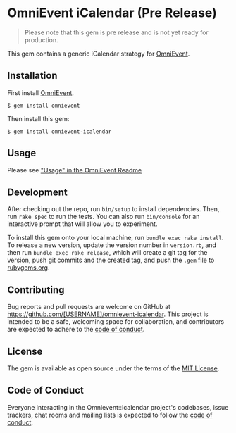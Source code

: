 # OmniEvent iCalendar (Pre Release)

> Please note that this gem is pre release and is not yet ready for production.

This gem contains a generic iCalendar strategy for [OmniEvent](https://github.com/paviliondev/omnievent).

## Installation

First install [OmniEvent](https://rubygems.org/gems/omnievent).

    $ gem install omnievent

Then install this gem:

    $ gem install omnievent-icalendar

## Usage

Please see ["Usage" in the OmniEvent Readme](https://github.com/paviliondev/omnievent#usage)

## Development

After checking out the repo, run `bin/setup` to install dependencies. Then, run `rake spec` to run the tests. You can also run `bin/console` for an interactive prompt that will allow you to experiment.

To install this gem onto your local machine, run `bundle exec rake install`. To release a new version, update the version number in `version.rb`, and then run `bundle exec rake release`, which will create a git tag for the version, push git commits and the created tag, and push the `.gem` file to [rubygems.org](https://rubygems.org).

## Contributing

Bug reports and pull requests are welcome on GitHub at https://github.com/[USERNAME]/omnievent-icalendar. This project is intended to be a safe, welcoming space for collaboration, and contributors are expected to adhere to the [code of conduct](https://github.com/[USERNAME]/omnievent-icalendar/blob/main/CODE_OF_CONDUCT.md).

## License

The gem is available as open source under the terms of the [MIT License](https://opensource.org/licenses/MIT).

## Code of Conduct

Everyone interacting in the Omnievent::Icalendar project's codebases, issue trackers, chat rooms and mailing lists is expected to follow the [code of conduct](https://github.com/[USERNAME]/omnievent-icalendar/blob/main/CODE_OF_CONDUCT.md).
